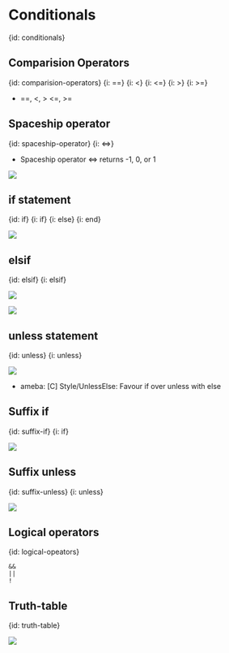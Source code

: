 # Conditionals
{id: conditionals}

## Comparision Operators
{id: comparision-operators}
{i: ==}
{i: <}
{i: <=}
{i: >}
{i: >=}

* ==, <, > <=, >=

## Spaceship operator
{id: spaceship-operator}
{i: <=>}

* Spaceship operator <=> returns -1, 0, or 1

![](examples/other/spaceship_operator.cr)


## if statement
{id: if}
{i: if}
{i: else}
{i: end}

![](examples/conditionals/if.cr)

## elsif
{id: elsif}
{i: elsif}

![](examples/conditionals/deep_if.cr)

![](examples/conditionals/elsif.cr)

## unless statement
{id: unless}
{i: unless}

![](examples/conditionals/unless.cr)

* ameba: [C] Style/UnlessElse: Favour if over unless with else

## Suffix if
{id: suffix-if}
{i: if}

![](examples/conditionals/suffix_if.cr)

## Suffix unless
{id: suffix-unless}
{i: unless}

![](examples/conditionals/suffix_unless.cr)

## Logical operators
{id: logical-opeators}

```
&&
||
!
```

## Truth-table
{id: truth-table}

![](examples/conditionals/operators.cr)

